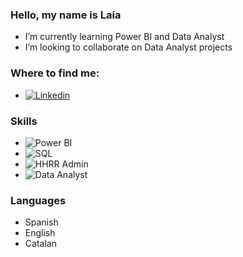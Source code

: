 ### Hello, my name is Laia

<!--
**Laiahi/laiahi** is a ✨ _special_ ✨ repository because its `README.md` (this file) appears on your GitHub profile. -->


- I’m currently learning Power BI and Data Analyst
- I’m looking to collaborate on Data Analyst projects

### Where to find me:

- [![Linkedin](https://img.shields.io/badge/LINKEDIN-Laia_Higon-3DOC84?style=for-the-badge&logo=linkedin&logoColor=white&labelColor=101010)](https://www.linkedin.com/in/laia-h-4b2994a1/)

### Skills
- ![Power BI](https://img.shields.io/badge/PowerBI-3DOC84?style=for-the-badge&logo=PowerBi&logoColor=white&labelColor=101010)</br>
- ![SQL](https://img.shields.io/badge/SQL-3DOC84?style=for-the-badge&logo=PowerBI&logoColor=white&labelColor=101010)</br>
- ![HHRR Admin](https://img.shields.io/badge/RRHHADMIN-3DOC84?style=for-the-badge&logo=PowerBI&logoColor=white&labelColor=101010)</br>
- ![Data Analyst](https://img.shields.io/badge/DATA_ANALYST-3DOC84?style=for-the-badge&logo=PowerBI&logoColor=white&labelColor=101010)</br>

### Languages
- Spanish
- English
- Catalan
